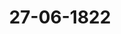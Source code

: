 ---  
schema: default  
title: 27-06-1822  
organization: Team Charlie  
notes: "<p>Description</p><p>Ein und zwanzigste Sitzung

am 20. Juni 1822.

In Gegenwart

aller in der zwanzigsten Sitzung Anwesenden.

War eine vertrauliche Sitzung.

Zwei und zwanzigste Sitzung.

Geschehen, Frankfurt den 27. Juni 1822.

In Gegenwart

aller in der zwanzigsten Sitzung Anwesenden.</p><p>§.171</p><p>Reclamation der Gräflich-Hahn'schen Familie und der Curatel des Frei herrn Carl Reinhard von Gemmingen=Guttenberg, die Gleichstel lung der Gläubiger der ehemaligen mittelrheinischen Reichsritter schaft, — auch Stand der Auseinandersetzung der ehemaligen mittel rheinischen reichsritterschaftlichen Angelegenheiten im Allgemeinen betreffend. (16. Sitz. §. 134 d. J.) Preussen. Die Gesandtschaft ist zu eroͤffnen beauftragt, daß man diesseits die beschlossene Anordnung 16'. Sitzung der Lage des Gegenstandes um deßwillen nicht angemessen findet, weil bis dahin weder das commissarische Geschäft geschlossen ist, noch vorliegt, daß die an gebrachte Reclamation, als mit demselben nicht zu erledigend, nach Inhalt der Verhand lungen zu betrachten sey.Mit dieser Bemerkung, welcher die mitverhandelnden Regierungen ohne Zweifel beipflich ten werden, verbindet man die Mittheilung, daß die Auseinandersetzung des Activ- und Passiv=Wesens der vormaligen mittelrheinischen Reichsritterschaft, als der Gegenstand dieses commissarischen Geschäfts, durch die in zwei verschiedenen Perioden stattgehabte Zusammen kunft der Commissarien, bis auf einen, Privatpersonen nicht interessirenden, einzelnen Punct, ihrer Erledigung ganz nahe gebracht ist, und die Verhandlungen itzt den betreffenden Regie rungen selbst vorliegen, um sich darüber weiter zu erklären und nach Umständen die Ange legenheit entweder durch Correspondenz der Commissarien oder durch eine Final-Zusammenkunft derselben beendigen zu lassen. So wie zu einem solchen Final-Abschlusse sich die Commissa rien der Königlich-Baierischen, Großherzoglich-Hessischen und Herzoglich-Nassauischen Re gierung bereits instruirt erklärt haben, wird auch dem diesseitigen Commissarius die weitere Instruction, nach beendigter Berathung des Ministeriums der auswärtigen Angelegenheiten mit der betreffenden inneren Ministerialbehörde, mit möglichster Beschleunigung zugefertigt werden. Großherzögthum Hessen. Da der Stand der commissarischen Verhandlungen zur Auseinandersetzung der ehemaligen mittelrheinisch-ritterschaftlichen Angelegenheiten, be züglich auf den in der 16. Sitzung gefaßten Beschluß, hier in Anregung kommt; so findet Großherzogliche Gesandtschaft sich veranlaßt, ihren Instructionen gemäß, Folgendes zu erklären: Der Großherzogliche Commissär ist schon im Anfange dieses Jahres zur Unterzeich nung der im vorigen Jahre bei der Commission getroffenen Verabredungen angewiesen worden, und man hat diesseits keinen Anstand bei deren förmlichen Genehmigung. Als der selbe Commissär hievon die Mitcommissarien in dienstliche Kenntniß gesetzt hatte, gaben dieselben theils bestimmte Zusicherungen, theils die nahe Hoffnung, dem vorbereiteten Final abschluß ebenfalls beitreten zu können. In dieser Lage hat sich die Sache noch im Anfange des laufenden Monats befunden. Das Resultat der Commissions-Verhandlungen, zu dessen Beförderung abseiten des Großherzoglichen Gouvernements alles, was irgend von ihm abhing, geschehen ist, beruht demnach auf den Eingang der bei der Commission rückständigen Erklärungen der mitbe theiligten Höfe, und man kann diesseits nur wünschen, daß solche in angelegentliche Er innerung gebracht werden und baldigst erfolgen mögen! Diese Erklärungen wurden an die Reclamations-Commission abgegeben. </p><p>§.172</p><p>Ein von dem Buchhändler Heyer zu Giesen überreichtes Exemplar der

Verfassungsurkunde des Großherzogthums Hessen betreffend.

Prásidium legt ein von dem Buchhändler und Buchdrucker Heyer zu Giesen über

reichtes Exemplar der Verfassungsurkunde des Großherzogthums Hessen vor, worauf beschlossen:

wurde, dasselbe anzunehmen, und, unter Erwähnung des Dankes dieser hohen Versamm

lung in ihren Protokollen, an die Bibliothek abzugeben.</p><p>§.173</p><p>Bitte des Peter Blatscheck zu Fulda, Pension betreffend.

(20. Sitz. §. 166 d. J.)

Preussen. Die Gesandtschaft ist veranlaßt, wegen der nach Anzeige 20*. Sitzung

(§. 166) erfolgten vorläufigen Befriedigung des Peter Blatscheck zu Fulda, die Bemerkung

nachzutragen, daß diese Befriedigung auch diesseits als eine nur vorläufige in so fern

zwar betrachtet werden kann, als damit der Großherzoglichen Regierung zu Weimar aller

dings kein Recht genommen wird, welches derselben bei Fortsetzung der commissarischen

Verhandlung in dieser Beziehung unerledigt zusteht. Wenn jedoch in der Anzeige des Groß

herzoglichen Herrn Gesandten diesem an sich begründeten Vorbehalt nicht der bemerkte all

gemeine Ausdruck, sondern die bestimmte Beziehung eines stattfindenden Regresses an

die Krone Preussen gegeben worden; so ist damit eine Beziehung ausgedrückt, deren

Richtigkeit allein in der commissarischen Verhandlung anerkannt oder bestritten, über

haupt — erörtert werden kann. Indem daher von Seiten der Königlich-Preussischen Re

gierung auch früher kein Anlaß gegeben ist, daß eine solche specielle Beziehung in den Be

schluß der 16. Sitzung aufgenommen worden, ist die diesseitige Gesandtschaft auch jetzt zu

erklären gemüßigt, daß sie den gemachten Vorbehalt zwar allerdings in bemerkter ganz all

gemeiner Art, nicht aber als einen anerkannt begründeten Regreß an die Krone Preussen,

hiesigen Ortes oder ihrerseits, ausdrücklich oder stillschweigend einzuräumen vermag.

Der Herr Bundestagsgesandte, Graf von Beust, für Sachsen=Weimar.

Meine höchste Instruction ermächtigt mich zwar nicht zu einer Abänderung meiner in der

20. Sitzung wegen der provisorischen Pensionszahlung an Peter Blatscheck bewirkten Erklärung;

da aber der Königlich=Preussische Herr Gesandte einen Werth darauf zu legen scheint, daß der

Großherzoglich=Weimarische Vorbehalt allgemeiner und also die Krone Preussen zwar mit

eingeschlossen, jedoch nicht bereits so bestimmt gegen Allerhöchstdiese allein, vielmehr gegen

jede hohe Regierung, deren Verbindlichkeit zur Gewährung besagter Pension definitiv aus

gemittelt würde, ausgedrückt werde; so nehme ich, aus persönlicher Achtung für den Wunsch

des von mir sehr verehrten Königlich=Preussischen Herrn Gesandten, keinen Anstand, besagter

Erklärung sofort jene größere Allgemeinheit hiermit sub spe rati zuzueignen.</p><p>§.174</p><p>Bitte des ehemaligen Rheinzollschreibers zu Oberlahnstein, Hofge

richtsraths Beisler, für sich und mehrere Rheinzoll-Pensionisten,

um Auszahlung rückständiger reichsschlußmäsiger Pensionen.

(18. Sitz. §. 155 d. J.)

Derselbe Herr Gesandte erklärt ebenfalls für Sachsen-Weimar: daß

Seine Königliche Hoheit der Großherzog um so weniger den, in Ansehung der von dem

ehemaligen Rheinzollschreiber zu Oberlahnstein, Hofgerichtsrath Beisler, für sich und einige

andere Rheinzoll-Pensionisten bis zum Jahre 1814 geforderten Pensionsrückstände, betheilig

ten Bundesgliedern beigezählt werden könnten, da Höchstihnen erst im Jahre 1815 ein Theil

des aufgelösten Großherzogthums Frankfurt zu Theil geworden wäre.

Diese Erklärung wurde an die betreffende Commission abzugeben beschlossen.</p><p>§.175</p><p>Beiträge zur Bundesmatrikular- und Canzlei-Casse.

(18. Sitz. §. 156 d. J.)

Ebenderselbe zeigt an, daß die in der 6. Sitzung verwilligten Beiträge zur Bundes

matrikular- und Canzlei-Casse von Seiten Sachsen-Coburg's eingezahlt worden seyen.</p><p>§.176</p><p>Beschwerdesache der Rheinpfälzischen Staatsgläubiger und Besitzer der

Partial=Obligationen lit. D, die Zahlung der rückständigen Zinsen

und verfallenen Capitalien betreffend.

(19. Sitz. §. 160 d. J.)

Die in der 19. dießjährigen Sitzung (§. 160) gewählten Commissarien, Herr

Graf von Beust und Herr Bundestagsgesandte Danz: erstatten Vortrag und Gut

achten über die Anträge des Oberappellationsgerichts zu Celle, und über die von der Großher

zoglich=Hessischen Bundestagsgesandtschaft abgegebene Erklarung in Betreff der Beschwerdesache

der Rheinpfälzischen Staatsgläubiger und Besitzer der Partial-Obligationen lit. D, wegen

Zahlung rückständiger Zinsen und verfallener Capitalien.

Baiern. Der Königlich-Baierische Bundestagsgesandte glaubt sich aller Abstim

mung enthalten zu müssen, aber doch zur Erwägung stellen zu sollen, ob sich die Bun

desversammlung für competent halten könne, auf den Gang eines bereits anhängigen Rechts

streites einzuwirken? Ob nach geschehener litis contestation nicht bereits jura quaesita

entstanden seyen, welche nicht mehr entzogen werden könnten; ob man ermächtigt sey, die

Protok. d. d. Bundesvers. XIV. Bd.bisherigen Verhandlungen zu annulliren, und ob sich insbesondere die Bundesversammlung

als ein Cassationshof betrachten dürfe, welcher die bisherigen Verhandlungen aufheben und

eine neue Einleitung anordnen könne?

Der Vortrag nebst den beiden Gutachten wurden diesem Protokolle unter Zahl 22

angefügt und

beschlossen:

wenn dieselben durch den Druck mitgetheilt seyn würden, hierüber abzustimmen.</p><p>§.177</p><p>Einreichungs-Protokoll.

Die Eingaben

Num. 80, eingereicht am 20. Juni d. J., von Dr. Hiepe, in Auftrag des Fürsten von

Hohenlohe=Waldenburg=Schillingsfürst, um Beschleunigung der

Entscheidung über dessen Entschädigungs- und Pensions-Ansprüche.

Num. 81, einger. am 20. Juni, von den Advocaten und Procuratoren desv or

maligen Reichskammergerichts, die ihnen von den Jahren 1807 bis 1816 zukom

menden Pensions- und resp. Allimenten-Rückstände betreffend.

Num. 82, einger. am 20. Juni, von Buse, den I. Theil seines Comtoirbuchs. Brünn

1822.

Num. 83, einger. am 26. Juni, von Johann Wilhelm Remy, Handelsmann dahier

seine Forderung für die in die Festung Ehrenbreitstein gemachte Lieferung be

treffend-

wurden an die betreffenden Commissionen abgegeben.

Folgen die Unterschriften.</p>"  
resources:  
- format: png  
  name: Page62[0-171].png  
  url: ../../data_img/Protokolle_BV_14_1822/27-06-1822/Page62[0-171].png  
- format: png  
  name: Page63[171-172].png  
  url: ../../data_img/Protokolle_BV_14_1822/27-06-1822/Page63[171-172].png  
- format: png  
  name: Page64[172-173].png  
  url: ../../data_img/Protokolle_BV_14_1822/27-06-1822/Page64[172-173].png  
- format: png  
  name: Page65[174-175-176].png  
  url: ../../data_img/Protokolle_BV_14_1822/27-06-1822/Page65[174-175-176].png  
- format: png  
  name: Page66[176-177].png  
  url: ../../data_img/Protokolle_BV_14_1822/27-06-1822/Page66[176-177].png  
category:   
  - Protokolle_BV_14_1822  
maintainer: Frank Chen  
maintainer_email: t08zc21@abdn.ac.uk  
---